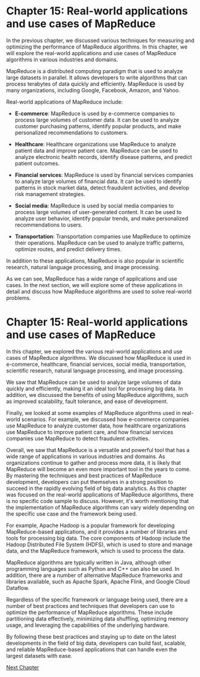 # Chapter 15: Real-world applications and use cases of MapReduce

In the previous chapter, we discussed various techniques for measuring and optimizing the performance of MapReduce algorithms. In this chapter, we will explore the real-world applications and use cases of MapReduce algorithms in various industries and domains.

MapReduce is a distributed computing paradigm that is used to analyze large datasets in parallel. It allows developers to write algorithms that can process terabytes of data quickly and efficiently. MapReduce is used by many organizations, including Google, Facebook, Amazon, and Yahoo.

Real-world applications of MapReduce include:

- **E-commerce**: MapReduce is used by e-commerce companies to process large volumes of customer data. It can be used to analyze customer purchasing patterns, identify popular products, and make personalized recommendations to customers.

- **Healthcare**: Healthcare organizations use MapReduce to analyze patient data and improve patient care. MapReduce can be used to analyze electronic health records, identify disease patterns, and predict patient outcomes.

- **Financial services**: MapReduce is used by financial services companies to analyze large volumes of financial data. It can be used to identify patterns in stock market data, detect fraudulent activities, and develop risk management strategies.

- **Social media**: MapReduce is used by social media companies to process large volumes of user-generated content. It can be used to analyze user behavior, identify popular trends, and make personalized recommendations to users.

- **Transportation**: Transportation companies use MapReduce to optimize their operations. MapReduce can be used to analyze traffic patterns, optimize routes, and predict delivery times.

In addition to these applications, MapReduce is also popular in scientific research, natural language processing, and image processing.

As we can see, MapReduce has a wide range of applications and use cases. In the next section, we will explore some of these applications in detail and discuss how MapReduce algorithms are used to solve real-world problems.
# Chapter 15: Real-world applications and use cases of MapReduce

In this chapter, we explored the various real-world applications and use cases of MapReduce algorithms. We discussed how MapReduce is used in e-commerce, healthcare, financial services, social media, transportation, scientific research, natural language processing, and image processing.

We saw that MapReduce can be used to analyze large volumes of data quickly and efficiently, making it an ideal tool for processing big data. In addition, we discussed the benefits of using MapReduce algorithms, such as improved scalability, fault tolerance, and ease of development.

Finally, we looked at some examples of MapReduce algorithms used in real-world scenarios. For example, we discussed how e-commerce companies use MapReduce to analyze customer data, how healthcare organizations use MapReduce to improve patient care, and how financial services companies use MapReduce to detect fraudulent activities.

Overall, we saw that MapReduce is a versatile and powerful tool that has a wide range of applications in various industries and domains. As organizations continue to gather and process more data, it is likely that MapReduce will become an even more important tool in the years to come. By mastering the techniques and best practices of MapReduce development, developers can put themselves in a strong position to succeed in the rapidly evolving field of big data analytics.
As this chapter was focused on the real-world applications of MapReduce algorithms, there is no specific code sample to discuss. However, it's worth mentioning that the implementation of MapReduce algorithms can vary widely depending on the specific use case and the framework being used.

For example, Apache Hadoop is a popular framework for developing MapReduce-based applications, and it provides a number of libraries and tools for processing big data. The core components of Hadoop include the Hadoop Distributed File System (HDFS), which is used to store and manage data, and the MapReduce framework, which is used to process the data.

MapReduce algorithms are typically written in Java, although other programming languages such as Python and C++ can also be used. In addition, there are a number of alternative MapReduce frameworks and libraries available, such as Apache Spark, Apache Flink, and Google Cloud Dataflow.

Regardless of the specific framework or language being used, there are a number of best practices and techniques that developers can use to optimize the performance of MapReduce algorithms. These include partitioning data effectively, minimizing data shuffling, optimizing memory usage, and leveraging the capabilities of the underlying hardware.

By following these best practices and staying up to date on the latest developments in the field of big data, developers can build fast, scalable, and reliable MapReduce-based applications that can handle even the largest datasets with ease.


[Next Chapter](16_Chapter16.md)
